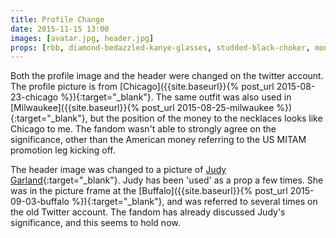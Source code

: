 ```yaml
---
title: Profile Change
date: 2015-11-15 13:00
images: [avatar.jpg, header.jpg]
props: [rbb, diamond-bedazzled-kanye-glasses, studded-black-choker, money, rockstar-gold-necklace, dalmation-fur-coat, watch, black-white-fedora, freddie-mustache, $-gold-necklace, judy-garland]
---
```

Both the profile image and the header were changed on the twitter account. The profile picture is from [Chicago]({{site.baseurl}}{% post_url 2015-08-23-chicago %}){:target="_blank"}. The same outfit was also used in [Milwaukee]({{site.baseurl}}{% post_url 2015-08-25-milwaukee %}){:target="_blank"}, but the position of the money to the necklaces looks like Chicago to me. The fandom wasn't able to strongly agree on the significance, other than the American money referring to the US MITAM promotion leg kicking off.

The header image was changed to a picture of [Judy Garland]({{site.baseurl}}props/judy-garland){:target="_blank"}. Judy has been 'used' as a prop a few times. She was in the picture frame at the [Buffalo]({{site.baseurl}}{% post_url 2015-09-03-buffalo %}){:target="_blank"}, and was referred to several times on the old Twitter account. The fandom has already discussed Judy's significance, and this seems to hold now.
